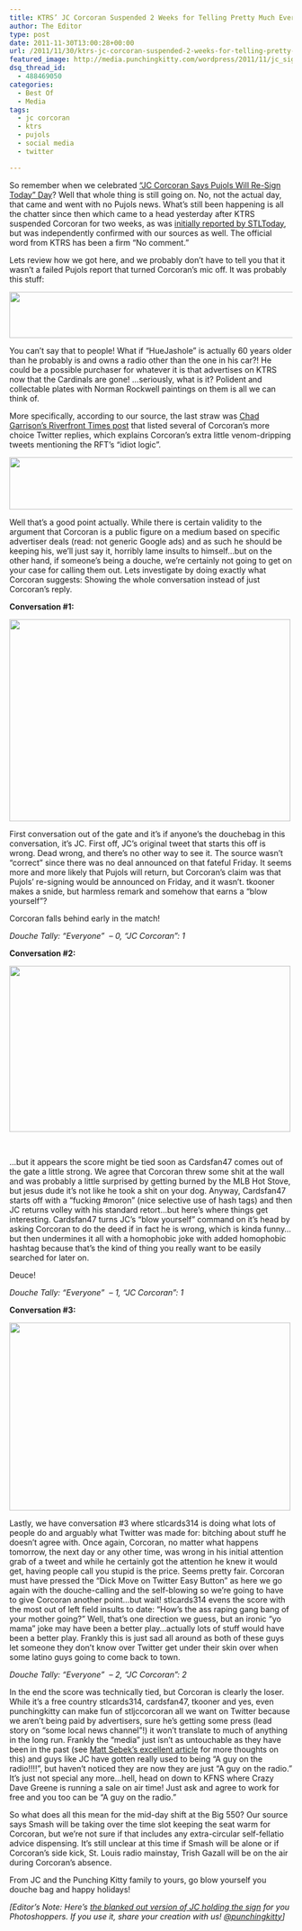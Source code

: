 ```yaml
---
title: KTRS’ JC Corcoran Suspended 2 Weeks for Telling Pretty Much Everyone To Blow Themselves
author: The Editor
type: post
date: 2011-11-30T13:00:28+00:00
url: /2011/11/30/ktrs-jc-corcoran-suspended-2-weeks-for-telling-pretty-much-everyone-to-blow-themselves/
featured_image: http://media.punchingkitty.com/wordpress/2011/11/jc_sign_header.jpg
dsq_thread_id:
  - 488469050
categories:
  - Best Of
  - Media
tags:
  - jc corcoran
  - ktrs
  - pujols
  - social media
  - twitter

---
```

So remember when we celebrated <a href="http://punchingkitty.com/2011/11/18/happy-jc-corcoran-says-pujols-will-resign-today-day/" target="_blank">&#8220;JC Corcoran Says Pujols Will Re-Sign Today&#8221; Day</a>? Well that whole thing is still going on. No, not the actual day, that came and went with no Pujols news. What&#8217;s still been happening is all the chatter since then which came to a head yesterday after KTRS suspended Corcoran for two weeks, as was <a href="http://www.google.com/url?sa=t&rct=j&q=&esrc=s&source=web&cd=1&ved=0CB0QqQIwAA&url=http%3A%2F%2Fwww.stltoday.com%2Fnews%2Flocal%2Fcolumns%2Fdeb-peterson%2Fjc-corcoran-off-the-air-at-ktrs-after-a-spate%2Farticle_668a6f50-1ac5-11e1-9129-001a4bcf6878.html&ei=-LLWTuWyHsmK2QWyk-WRAQ&usg=AFQjCNEENgxgoAPrUbJEXKbuQ0k2okiVdg" target="_blank">initially reported by STLToday</a>, but was independently confirmed with our sources as well. The official word from KTRS has been a firm &#8220;No comment.&#8221;

Lets review how we got here, and we probably don&#8217;t have to tell you that it wasn&#8217;t a failed Pujols report that turned Corcoran&#8217;s mic off. It was probably this stuff:

[<img class="aligncenter size-full wp-image-11189" title="jc_tweet_example" src="http://media.punchingkitty.com/wordpress/2011/11/jc_tweet_example.jpg" alt="" width="522" height="82" />][1]

You can&#8217;t say that to people! What if &#8220;HueJashole&#8221; is actually 60 years older than he probably is and owns a radio other than the one in his car?! He could be a possible purchaser for whatever it is that advertises on KTRS now that the Cardinals are gone! &#8230;seriously, what is it? Polident and collectable plates with Norman Rockwell paintings on them is all we can think of.

More specifically, according to our source, the last straw was <a href="http://blogs.riverfronttimes.com/dailyrft/2011/11/jc_corcoran_twitter_pujols.php" target="_blank">Chad Garrison&#8217;s Riverfront Times post</a> that listed several of Corcoran&#8217;s more choice Twitter replies, which explains Corcoran&#8217;s extra little venom-dripping tweets mentioning the RFT&#8217;s &#8220;idiot logic&#8221;.

[<img class="aligncenter size-full wp-image-11190" title="jc_tweet_rft" src="http://media.punchingkitty.com/wordpress/2011/11/jc_tweet_rft.jpg" alt="" width="519" height="93" />][2]

Well that&#8217;s a good point actually. While there is certain validity to the argument that Corcoran is a public figure on a medium based on specific advertiser deals (read: not generic Google ads) and as such he should be keeping his, we&#8217;ll just say it, horribly lame insults to himself&#8230;but on the other hand, if someone&#8217;s being a douche, we&#8217;re certainly not going to get on your case for calling them out. Lets investigate by doing exactly what Corcoran suggests: Showing the whole conversation instead of just Corcoran&#8217;s reply.

**Conversation #1:**

[<img class="aligncenter size-full wp-image-11186" title="jc_tweet_convo_1" src="http://media.punchingkitty.com/wordpress/2011/11/jc_tweet_convo_1.jpg" alt="" width="500" height="359" />][3]

First conversation out of the gate and it&#8217;s if anyone&#8217;s the douchebag in this conversation, it&#8217;s JC. First off, JC&#8217;s original tweet that starts this off is wrong. Dead wrong, and there&#8217;s no other way to see it. The source wasn&#8217;t &#8220;correct&#8221; since there was no deal announced on that fateful Friday. It seems more and more likely that Pujols will return, but Corcoran&#8217;s claim was that Pujols&#8217; re-signing would be announced on Friday, and it wasn&#8217;t. tkooner makes a snide, but harmless remark and somehow that earns a &#8220;blow yourself&#8221;?

Corcoran falls behind early in the match!

_Douche Tally: &#8220;Everyone&#8221;  &#8211; 0, &#8220;JC Corcoran&#8221;: 1_

**Conversation #2:**

[<img class="aligncenter size-full wp-image-11187" title="jc_tweet_convo_2" src="http://media.punchingkitty.com/wordpress/2011/11/jc_tweet_convo_2.jpg" alt="" width="500" height="295" />][4]

&nbsp;

&#8230;but it appears the score might be tied soon as Cardsfan47 comes out of the gate a little strong. We agree that Corcoran threw some shit at the wall and was probably a little surprised by getting burned by the MLB Hot Stove, but jesus dude it&#8217;s not like he took a shit on your dog. Anyway, Cardsfan47 starts off with a &#8220;fucking #moron&#8221; (nice selective use of hash tags) and then JC returns volley with his standard retort&#8230;but here&#8217;s where things get interesting. Cardsfan47 turns JC&#8217;s &#8220;blow yourself&#8221; command on it&#8217;s head by asking Corcoran to do the deed if in fact he is wrong, which is kinda funny&#8230;but then undermines it all with a homophobic joke with added homophobic hashtag because that&#8217;s the kind of thing you really want to be easily searched for later on.

Deuce!

_Douche Tally: &#8220;Everyone&#8221;  &#8211; 1, &#8220;JC Corcoran&#8221;: 1_

**Conversation #3:**

[<img class="aligncenter size-full wp-image-11188" title="jc_tweet_convo_3" src="http://media.punchingkitty.com/wordpress/2011/11/jc_tweet_convo_3.jpg" alt="" width="500" height="334" />][5]

Lastly, we have conversation #3 where stlcards314 is doing what lots of people do and arguably what Twitter was made for: bitching about stuff he doesn&#8217;t agree with. Once again, Corcoran, no matter what happens tomorrow, the next day or any other time, was wrong in his initial attention grab of a tweet and while he certainly got the attention he knew it would get, having people call you stupid is the price. Seems pretty fair. Corcoran must have pressed the &#8220;Dick Move on Twitter Easy Button&#8221; as here we go again with the douche-calling and the self-blowing so we&#8217;re going to have to give Corcoran another point&#8230;but wait! stlcards314 evens the score with the most out of left field insults to date: &#8220;How&#8217;s the ass raping gang bang of your mother going?&#8221; Well, that&#8217;s one direction we guess, but an ironic &#8220;yo mama&#8221; joke may have been a better play&#8230;actually lots of stuff would have been a better play. Frankly this is just sad all around as both of these guys let someone they don&#8217;t know over Twitter get under their skin over when some latino guys going to come back to town.

_Douche Tally: &#8220;Everyone&#8221;  &#8211; 2, &#8220;JC Corcoran&#8221;: 2_

In the end the score was technically tied, but Corcoran is clearly the loser. While it&#8217;s a free country stlcards314, cardsfan47, tkooner and yes, even punchingkitty can make fun of stljccorcoran all we want on Twitter because we aren&#8217;t being paid by advertisers, sure he&#8217;s getting some press (lead story on &#8220;some local news channel&#8221;!) it won&#8217;t translate to much of anything in the long run. Frankly the &#8220;media&#8221; just isn&#8217;t as untouchable as they have been in the past (see <a href="http://www.kfns.com/JoeSportsFan/Story.aspx?ID=1578636" target="_blank">Matt Sebek&#8217;s excellent article</a> for more thoughts on this) and guys like JC have gotten really used to being &#8220;A guy on the radio!!!!&#8221;, but haven&#8217;t noticed they are now they are just &#8220;A guy on the radio.&#8221; It&#8217;s just not special any more&#8230;hell, head on down to KFNS where Crazy Dave Greene is running a sale on air time! Just ask and agree to work for free and you too can be &#8220;A guy on the radio.&#8221;

So what does all this mean for the mid-day shift at the Big 550? Our source says Smash will be taking over the time slot keeping the seat warm for Corcoran, but we&#8217;re not sure if that includes any extra-circular self-fellatio advice dispensing. It&#8217;s still unclear at this time if Smash will be alone or if Corcoran&#8217;s side kick, St. Louis radio mainstay, Trish Gazall will be on the air during Corcoran&#8217;s absence.

From JC and the Punching Kitty family to yours, go blow yourself you douche bag and happy holidays!

_[Editor&#8217;s Note: Here&#8217;s <a href="http://i.imgur.com/YBKKh.jpg" target="_blank">the blanked out version of JC holding the sign</a> for you Photoshoppers. If you use it, share your creation with us! <a href="http://twitter.com/punchingkitty" target="_blank">@punchingkitty</a>]_

 [1]: http://media.punchingkitty.com/wordpress/2011/11/jc_tweet_example.jpg
 [2]: http://media.punchingkitty.com/wordpress/2011/11/jc_tweet_rft.jpg
 [3]: http://media.punchingkitty.com/wordpress/2011/11/jc_tweet_convo_1.jpg
 [4]: http://media.punchingkitty.com/wordpress/2011/11/jc_tweet_convo_2.jpg
 [5]: http://media.punchingkitty.com/wordpress/2011/11/jc_tweet_convo_3.jpg